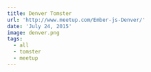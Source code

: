 ```yaml
---
title: Denver Tomster
url: 'http://www.meetup.com/Ember-js-Denver/'
date: 'July 24, 2015'
image: denver.png
tags:
  - all
  - tomster
  - meetup
---
```

